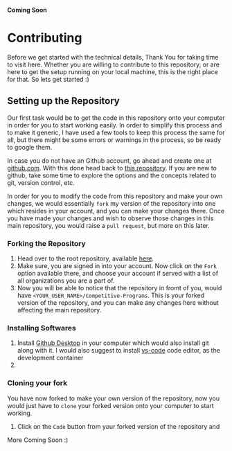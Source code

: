 **Coming Soon**
# Contributing

Before we get started with the technical details, Thank You for taking time to visit here. Whether you are willing to contribute to this repository, or are here to get the setup running on your local machine, this is the right place for that. So lets get started :)


## Setting up the Repository

Our first task would be to get the code in this repository onto your computer in order for you to start working easily. In order to simplify this process and to make it generic, I have used a few tools to keep this process the same for all, but there might be some errors or warnings in the process, so be ready to google them.

In case you do not have an Github account, go ahead and create one at [github.com](https://github.com). With this done head back to [this repository](https://github.com/aadhityasw/Competitive-Programs). If you are new to github, take some time to explore the options and the concepts related to git, version control, etc.

In order for you to modify the code from this repository and make your own changes, we would essentially `fork` my version of the repository into one which resides in your account, and you can make your changes there. Once you have made your changes and wish to observe those changes in this main repository, you would raise a `pull request`, but more on this later.

### Forking the Repository

1. Head over to the root repository, available [here](https://github.com/aadhityasw/Competitive-Programs).
2. Make sure, you are signed in into your account. Now click on the `Fork` option available there, and choose your account if served with a list of all organizations you are a part of.
3. Now you will be able to notice that the repository in fromt of you, would have `<YOUR_USER_NAME>/Competitive-Programs`. This is your forked version of the repository, and you can make any changes here without affecting the main repository.


### Installing Softwares

1. Install [Github Desktop]() in your computer which would also install git along with it. I would also suggest to install [vs-code]() code editor, as the development container
2. 


### Cloning your fork

You have now forked to make your own version of the repository, now you would just have to `clone` your forked version onto your computer to start working.

1. Click on the `Code` button from your forked version of the repository and

More Coming Soon :)
